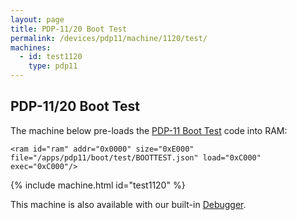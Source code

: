 ```yaml
---
layout: page
title: PDP-11/20 Boot Test 
permalink: /devices/pdp11/machine/1120/test/
machines:
  - id: test1120
    type: pdp11
---
```


PDP-11/20 Boot Test
-------------------

The machine below pre-loads the [PDP-11 Boot Test](/apps/pdp11/boot/test/) code into RAM:

	<ram id="ram" addr="0x0000" size="0xE000" file="/apps/pdp11/boot/test/BOOTTEST.json" load="0xC000" exec="0xC000"/>

{% include machine.html id="test1120" %}

This machine is also available with our built-in [Debugger](debugger/).
